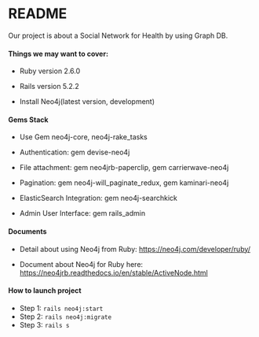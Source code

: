 # README

Our project is about a Social Network for Health by using Graph DB.

#### Things we may want to cover:

* Ruby version 2.6.0

* Rails version 5.2.2

* Install Neo4j(latest version, development)

#### Gems Stack

* Use Gem neo4j-core, neo4j-rake_tasks

* Authentication: gem devise-neo4j

* File attachment: gem neo4jrb-paperclip, gem carrierwave-neo4j

* Pagination: gem neo4j-will_paginate_redux, gem kaminari-neo4j

* ElasticSearch Integration: gem neo4j-searchkick

* Admin User Interface: gem rails_admin

#### Documents

* Detail about using Neo4j from Ruby: https://neo4j.com/developer/ruby/

* Document about Neo4j for Ruby here: https://neo4jrb.readthedocs.io/en/stable/ActiveNode.html


#### How to launch project

- Step 1: `rails neo4j:start`
- Step 2: `rails neo4j:migrate`
- Step 3: `rails s`